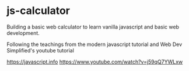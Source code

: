 # js-calculator
Building a basic web calculator to learn vanilla javascript and basic web development.

Following the teachings from the modern javascript tutorial and Web Dev Simplified's youtube tutorial

https://javascript.info
https://www.youtube.com/watch?v=j59qQ7YWLxw
